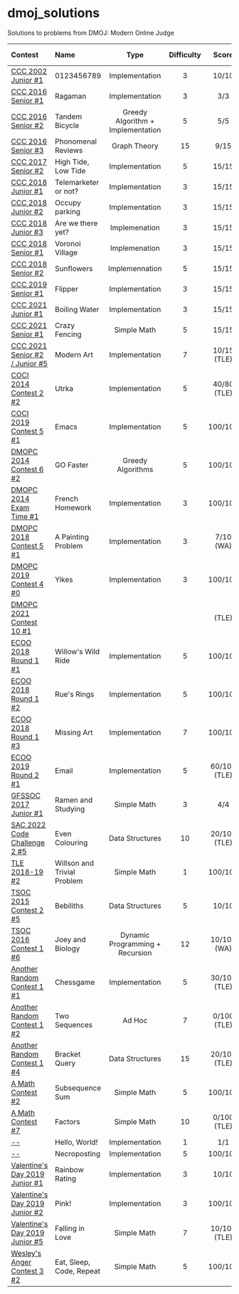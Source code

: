 # dmoj_solutions
Solutions to problems from DMOJ: Modern Online Judge

| Contest | Name | Type | Difficulty | Score | Completed | My Solution | 
| :--- | :--- | :---: | :---: | :---: | :---: | :---: |
| [CCC 2002 Junior #1](https://dmoj.ca/problem/ccc02j1) | 0123456789 | Implementation | 3 | 10/10 | 2022/07/21 | [py3](https://github.com/jennysu1105/dmoj_solutions/blob/c0d6813a4b5a15c61cf6dd9d54edbdc0abc27f00/py3/CCC_02_J1.py) |
| [CCC 2016 Senior #1](https://dmoj.ca/problem/ccc16s1) | Ragaman | Implementation | 3 | 3/3 | 2019/02/19 | [py2](https://github.com/jennysu1105/dmoj_solutions/blob/afacd8a4a60a0256e52bfa7214379b7f0d6abfe5/py2/CCC_16_S1.py) |
| [CCC 2016 Senior #2](https://dmoj.ca/problem/ccc16s2) | Tandem Bicycle | Greedy Algorithm + Implementation | 5 | 5/5 | 2019/02/19 | [py2](https://github.com/jennysu1105/dmoj_solutions/blob/afacd8a4a60a0256e52bfa7214379b7f0d6abfe5/py2/CCC_16_S2.py) |
| [CCC 2016 Senior #3](https://dmoj.ca/problem/ccc16s3) | Phonomenal Reviews | Graph Theory | 15 | 9/15 | 2019/02/19 | [py2](https://github.com/jennysu1105/dmoj_solutions/blob/afacd8a4a60a0256e52bfa7214379b7f0d6abfe5/py2/CCC_16_S3.py) |
| [CCC 2017 Senior #2](https://dmoj.ca/problem/ccc17s2) | High Tide, Low Tide | Implementation | 5 | 15/15 | 2019/02/19 | [py2](https://github.com/jennysu1105/dmoj_solutions/blob/afacd8a4a60a0256e52bfa7214379b7f0d6abfe5/py2/CCC_17_S2.py) | 
| [CCC 2018 Junior #1](https://dmoj.ca/problem/ccc18j1) | Telemarketer or not? | Implementation | 3 | 15/15 | 2019/02/14 | [py2](https://github.com/jennysu1105/dmoj_solutions/blob/afacd8a4a60a0256e52bfa7214379b7f0d6abfe5/py2/CCC_18_J1.py) |
| [CCC 2018 Junior #2](https://dmoj.ca/problem/ccc18j2) | Occupy parking | Implementation | 3 | 15/15 | 2019/02/14 | [py2](https://github.com/jennysu1105/dmoj_solutions/blob/afacd8a4a60a0256e52bfa7214379b7f0d6abfe5/py2/CCC_18_J2.py) |
| [CCC 2018 Junior #3](https://dmoj.ca/problem/ccc18j3) | Are we there yet? | Implemenation | 3 | 15/15 | 2019/02/14 | [py2](https://github.com/jennysu1105/dmoj_solutions/blob/afacd8a4a60a0256e52bfa7214379b7f0d6abfe5/py2/CCC_18_J3.py) |
| [CCC 2018 Senior #1](https://dmoj.ca/problem/ccc18s1) | Voronoi Village | Implemenation | 3 | 15/15 | 2019/02/13 | [py2](https://github.com/jennysu1105/dmoj_solutions/blob/afacd8a4a60a0256e52bfa7214379b7f0d6abfe5/py2/CCC_18_S1.py) |
| [CCC 2018 Senior #2](https://dmoj.ca/problem/ccc18s2) | Sunflowers | Implemennation | 5 | 15/15 | 2019/02/13 | [py2](https://github.com/jennysu1105/dmoj_solutions/blob/afacd8a4a60a0256e52bfa7214379b7f0d6abfe5/py2/CCC_18_S2.py) |
| [CCC 2019 Senior #1](https://dmoj.ca/problem/ccc19s1) | Flipper | Implementation | 3 | 15/15 | 2019/02/27 | [py2](https://github.com/jennysu1105/dmoj_solutions/blob/afacd8a4a60a0256e52bfa7214379b7f0d6abfe5/py2/CCC_19_S1.py) |
| [CCC 2021 Junior #1](https://dmoj.ca/problem/ccc21j1) | Boiling Water | Implementation | 3 | 15/15 | 2021/04/18 | [py3](https://github.com/jennysu1105/dmoj_solutions/blob/afacd8a4a60a0256e52bfa7214379b7f0d6abfe5/py3/CCC_21_J1.py) |
| [CCC 2021 Senior #1](https://dmoj.ca/problem/ccc21s1) | Crazy Fencing | Simple Math | 5 | 15/15 | 2021/04/18 | [py3](https://github.com/jennysu1105/dmoj_solutions/blob/afacd8a4a60a0256e52bfa7214379b7f0d6abfe5/py3/CCC_21_S1.py) | 
| [CCC 2021 Senior #2 / Junior #5](https://dmoj.ca/problem/ccc21s2) | Modern Art | Implementation | 7 | 10/15 (TLE) | 2021/04/18 | [py3](https://github.com/jennysu1105/dmoj_solutions/blob/afacd8a4a60a0256e52bfa7214379b7f0d6abfe5/py3/CCC_21_S2.py) |
| [COCI 2014 Contest 2 #2](https://dmoj.ca/problem/coci14c2p2) | Utrka | Implementation | 5 | 40/80 (TLE) | 2019/02/22 | [py2](https://github.com/jennysu1105/dmoj_solutions/blob/afacd8a4a60a0256e52bfa7214379b7f0d6abfe5/py2/COCI_14_C2_P2.py) |
| [COCI 2019 Contest 5 #1](https://dmoj.ca/problem/coci19c5p1) | Emacs | Implementation | 5 | 100/100 | 2022/06/27 | [py3](https://github.com/jennysu1105/dmoj_solutions/blob/afacd8a4a60a0256e52bfa7214379b7f0d6abfe5/py3/COCI_19_C5_P1.py) |
| [DMOPC 2014 Contest 6 #2](https://dmoj.ca/problem/dmopc14c6p2) | GO Faster | Greedy Algorithms | 5 | 100/100 | 2022/06/23 | [py3](https://github.com/jennysu1105/dmoj_solutions/blob/afacd8a4a60a0256e52bfa7214379b7f0d6abfe5/py3/DMOPC_14_C6_P2.py) |
| [DMOPC 2014 Exam Time #1](https://dmoj.ca/problem/dmopc14ce1p1) | French Homework | Implementation | 3 | 100/100 | 2022/06/24 | [py3](https://github.com/jennysu1105/dmoj_solutions/blob/afacd8a4a60a0256e52bfa7214379b7f0d6abfe5/py3/DMOPC_14_E_P1.py) |
| [DMOPC 2018 Contest 5 #1](https://dmoj.ca/problem/dmopc18c5p1) | A Painting Problem | Implementation | 3 | 7/10 (WA) | 2022/06/25 | [py3](https://github.com/jennysu1105/dmoj_solutions/blob/afacd8a4a60a0256e52bfa7214379b7f0d6abfe5/py3/DMOPC_18_C5_P1.py) |
| [DMOPC 2019 Contest 4 #0](https://dmoj.ca/problem/dmopc19c4p0) | Yikes | Implementation | 3 | 100/100 | 2020/01/18 | [py3](https://github.com/jennysu1105/dmoj_solutions/blob/afacd8a4a60a0256e52bfa7214379b7f0d6abfe5/py3/DMOPC_19_C4_P0.py) |
| [DMOPC 2021 Contest 10 #1]() | | | | (TLE) | 2022/06/24 | [py3](https://github.com/jennysu1105/dmoj_solutions/blob/afacd8a4a60a0256e52bfa7214379b7f0d6abfe5/py3/DMOPC_21_C10_P1.py) |
| [ECOO 2018 Round 1 #1](https://dmoj.ca/problem/ecoo18r1p1) | Willow's Wild Ride | Implementation | 5 | 100/100 | 2019/02/21 | [py2](https://github.com/jennysu1105/dmoj_solutions/blob/afacd8a4a60a0256e52bfa7214379b7f0d6abfe5/py2/ECOO_18_R1_P1.py) |
| [ECOO 2018 Round 1 #2](https://dmoj.ca/problem/ecoo18r1p2) | Rue's Rings | Implementation | 5 | 100/100 | 2019/02/22 | [py2](https://github.com/jennysu1105/dmoj_solutions/blob/afacd8a4a60a0256e52bfa7214379b7f0d6abfe5/py2/ECOO_18_R1_P2.py) |
| [ECOO 2018 Round 1 #3](https://dmoj.ca/problem/ecoo18r1p3) | Missing Art | Implementation | 7 | 100/100 | 2019/02/21 | [py2](https://github.com/jennysu1105/dmoj_solutions/blob/afacd8a4a60a0256e52bfa7214379b7f0d6abfe5/py2/ECOO_18_R1_P3.py) |
| [ECOO 2019 Round 2 #1](https://dmoj.ca/problem/ecoo19r2p1) | Email | Implementation | 5 | 60/100 (TLE) | 2020/01/17 | [py3](https://github.com/jennysu1105/dmoj_solutions/blob/afacd8a4a60a0256e52bfa7214379b7f0d6abfe5/py3/ECCO_19_R2_P1.py) |
| [GFSSOC 2017 Junior #1](https://dmoj.ca/problem/gfssoc16j1) | Ramen and Studying | Simple Math | 3 | 4/4 | 2019/02/24 | [py2](https://github.com/jennysu1105/dmoj_solutions/blob/afacd8a4a60a0256e52bfa7214379b7f0d6abfe5/py2/GFSSOC_17_J1.py) |
| [SAC 2022 Code Challenge 2 #5](https://dmoj.ca/problem/sac22cc2p5) | Even Colouring | Data Structures | 10 | 20/100 (TLE) | 2022/06/25 | [py3](https://github.com/jennysu1105/dmoj_solutions/blob/afacd8a4a60a0256e52bfa7214379b7f0d6abfe5/py3/SAC_22_C2_P5.py) |
| [TLE 2018-19 #2](https://dmoj.ca/problem/tle18p2) | Willson and Trivial Problem | Simple Math | 1 | 100/100 | 2019/03/31 | [py2](https://github.com/jennysu1105/dmoj_solutions/blob/afacd8a4a60a0256e52bfa7214379b7f0d6abfe5/py2/TLE_18-19_P2.py) | 
| [TSOC 2015 Contest 2 #5](https://dmoj.ca/problem/tsoc15c2p5) | Bebiliths | Data Structures | 5 | 10/10 | 2019/02/24 | [py2](https://github.com/jennysu1105/dmoj_solutions/blob/afacd8a4a60a0256e52bfa7214379b7f0d6abfe5/py2/TSOC_15_C2_P5.py) |
| [TSOC 2016 Contest 1 #6](https://dmoj.ca/problem/tsoc16c1p6) | Joey and Biology | Dynamic Programming + Recursion | 12 | 10/100 (WA) | 2022/06/27 | [py3](https://github.com/jennysu1105/dmoj_solutions/blob/afacd8a4a60a0256e52bfa7214379b7f0d6abfe5/py3/TSOC_16_C1_P6.py) |
| [Another Random Contest 1 #1](https://dmoj.ca/problem/arc1p1) | Chessgame | Implementation | 5 | 30/100 (TLE) | 2022/06/29 | [py3](https://github.com/jennysu1105/dmoj_solutions/blob/afacd8a4a60a0256e52bfa7214379b7f0d6abfe5/py3/ARC_C1_P1.py) |
| [Another Random Contest 1 #2](https://dmoj.ca/problem/arc1p2) | Two Sequences | Ad Hoc | 7 | 0/100 (TLE) | 2022/06/29 | [py3](https://github.com/jennysu1105/dmoj_solutions/blob/afacd8a4a60a0256e52bfa7214379b7f0d6abfe5/py3/ARC_C1_P2.py) |
| [Another Random Contest 1 #4](https://dmoj.ca/problem/arc1p4) | Bracket Query | Data Structures | 15 | 20/100 (TLE) | 2022/06/29 | [py3](https://github.com/jennysu1105/dmoj_solutions/blob/afacd8a4a60a0256e52bfa7214379b7f0d6abfe5/py3/ARC_C1_P4.py) |
| [A Math Contest #2](https://dmoj.ca/problem/mathp2) | Subsequence Sum | Simple Math | 5 | 100/100 | 2022/07/21 | [py3](https://github.com/jennysu1105/dmoj_solutions/blob/a25d7bd7978e5be883945eb7878309f7988ea6e2/py3/AMC_P2.py) |
| [A Math Contest #7](https://dmoj.ca/problem/mathp7) | Factors | Simple Math | 10 | 0/100 (TLE) | 2022/07/21 | [py3](https://github.com/jennysu1105/dmoj_solutions/blob/a25d7bd7978e5be883945eb7878309f7988ea6e2/py3/AMC_P7.py) |
| [--](https://dmoj.ca/problem/helloworld) | Hello, World! | Implementation | 1 | 1/1 | 2022/02/18 | [py3](https://github.com/jennysu1105/dmoj_solutions/blob/afacd8a4a60a0256e52bfa7214379b7f0d6abfe5/py3/Hello_World.py) |
| [--](https://dmoj.ca/problem/necroposting) | Necroposting | Implementation | 5 | 100/100 | 2022/07/21 | [py3](https://github.com/jennysu1105/dmoj_solutions/blob/c0d6813a4b5a15c61cf6dd9d54edbdc0abc27f00/py3/Necropost.py) |
| [Valentine's Day 2019 Junior #1](https://dmoj.ca/problem/valentines19j1) | Rainbow Rating | Implementation | 3 | 10/10 | 2019/02/14 | [py2](https://github.com/jennysu1105/dmoj_solutions/blob/afacd8a4a60a0256e52bfa7214379b7f0d6abfe5/py2/Valentines_19_J1.py) |
| [Valentine's Day 2019 Junior #2](https://dmoj.ca/problem/valentines19j2) | Pink! | Implementation | 3 | 100/100 | 2019/02/14 | [py2](https://github.com/jennysu1105/dmoj_solutions/blob/afacd8a4a60a0256e52bfa7214379b7f0d6abfe5/py2/Valentines_19_J2.py) |
| [Valentine's Day 2019 Junior #5](https://dmoj.ca/problem/valentines19j5) | Falling in Love | Simple Math | 7 | 10/100 (TLE) | 2019/02/14 | [py2](https://github.com/jennysu1105/dmoj_solutions/blob/afacd8a4a60a0256e52bfa7214379b7f0d6abfe5/py2/Valentines_19_J5.py) |
| [Wesley's Anger Contest 3 #2](https://dmoj.ca/problem/wac3p2) | Eat, Sleep, Code, Repeat | Simple Math | 5 | 100/100 | 2022/07/04 | [py3](https://github.com/jennysu1105/dmoj_solutions/blob/afacd8a4a60a0256e52bfa7214379b7f0d6abfe5/py3/WAC_C3_P2.py) |
